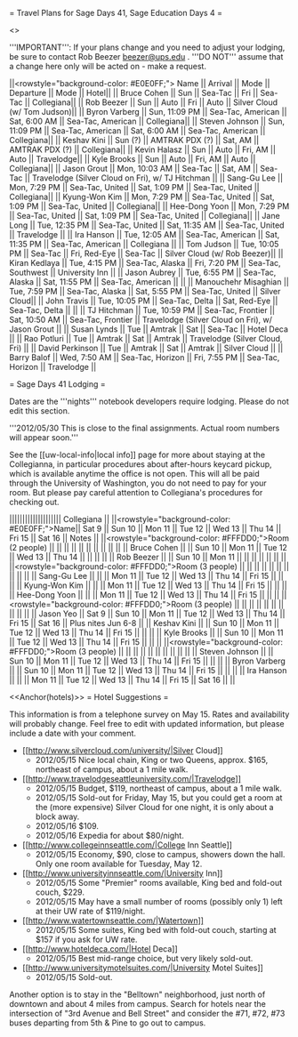 = Travel Plans for Sage Days 41, Sage Education Days 4 =

<<TableOfContents>>

'''IMPORTANT''': If your plans change and you need to adjust your lodging, be sure to contact Rob Beezer beezer@ups.edu .  '''DO NOT''' assume that a change here only will be acted on - make a request.

||<rowstyle="background-color: #E0E0FF;"> Name ||  Arrival || Mode || Departure || Mode || Hotel||
|| Bruce Cohen             || Sun             || Sea-Tac            || Fri              || Sea-Tac            || Collegiana||
|| Rob Beezer              || Sun             || Auto               || Fri              || Auto               || Silver Cloud (w/ Tom Judson)||
|| Byron Varberg           || Sun,  11:09 PM  || Sea-Tac, American  || Sat,   6:00 AM   || Sea-Tac, American  || Collegiana||
|| Steven Johnson          || Sun,  11:09 PM  || Sea-Tac, American  || Sat,   6:00 AM   || Sea-Tac, American  || Collegiana||
|| Keshav Kini             || Sun (?)         || AMTRAK PDX (?)     || Sat,        AM   || AMTRAK PDX (?)     || Collegiana||
|| Kevin Halasz            || Sun             || Auto               || Fri,        AM   || Auto               || Travelodge||
|| Kyle Brooks             || Sun             || Auto               || Fri,        AM   || Auto               || Collegiana||
|| Jason Grout             || Mon, 10:03 AM   || Sea-Tac            || Sat,        AM   || Sea-Tac            || Travelodge (Silver Cloud on Fri), w/ TJ Hitchman ||
|| Sang-Gu Lee             || Mon,  7:29 PM   || Sea-Tac, United    || Sat,   1:09 PM   || Sea-Tac, United    || Collegiana||
|| Kyung-Won Kim           || Mon,  7:29 PM   || Sea-Tac, United    || Sat,   1:09 PM   || Sea-Tac, United    || Collegiana||
|| Hee-Dong Yoon           || Mon,  7:29 PM   || Sea-Tac, United    || Sat,   1:09 PM   || Sea-Tac, United    || Collegiana||
|| Jane Long               || Tue, 12:35 PM   || Sea-Tac, United    || Sat,  11:35 AM   || Sea-Tac, United    || Travelodge ||
|| Ira Hanson              || Tue, 12:05 AM   || Sea-Tac, American  || Sat,  11:35 PM   || Sea-Tac, American  || Collegiana ||
|| Tom Judson              || Tue, 10:05 PM   || Sea-Tac            || Fri,   Red-Eye   || Sea-Tac            || Silver Cloud (w/ Rob Beezer)||
|| Kiran Kedlaya           || Tue,  4:15 PM   || Sea-Tac, Alaska    || Fri,   7:20 PM   || Sea-Tac, Southwest || University Inn ||
|| Jason Aubrey            || Tue,  6:55 PM   || Sea-Tac, Alaska    || Sat,  11:55 PM   || Sea-Tac, American || ||
|| Manouchehr Misaghian    || Tue,  7:59 PM   || Sea-Tac, Alaska    || Sat,   5:55 PM   || Sea-Tac, United    || Silver Cloud||
|| John Travis             || Tue, 10:05 PM   || Sea-Tac, Delta     || Sat,   Red-Eye   || Sea-Tac, Delta || ||
|| TJ Hitchman             || Tue, 10:59 PM   || Sea-Tac, Frontier  || Sat,  10:50 AM   || Sea-Tac, Frontier  || Travelodge (Silver Cloud on Fri), w/ Jason Grout ||
|| Susan Lynds             || Tue             || Amtrak             || Sat              || Sea-Tac            || Hotel Deca ||
|| Rao Potluri             || Tue             || Amtrak             || Sat              || Amtrak             || Travelodge (Silver Cloud, Fri) ||
|| David Perkinson         || Tue             || Amtrak             || Sat              || Amtrak             || Silver Cloud ||
|| Barry Balof             || Wed,  7:50 AM   || Sea-Tac, Horizon   || Fri,   7:55 PM   || Sea-Tac, Horizon   || Travelodge ||


= Sage Days 41 Lodging =

Dates are the '''nights''' notebook developers require lodging.  Please do not edit this section.

'''2012/05/30 This is close to the final assignments. Actual room numbers will appear soon.'''

See the [[uw-local-info|local info]] page for more about staying at the Collegianna, in particular procedures about after-hours keycard pickup, which is available anytime the office is not open.  This will all be paid through the University of Washington, you do not need to pay for your room.  But please pay careful attention to Collegiana's procedures for checking out.


|||||||||||||||||||| Collegiana  ||
||<rowstyle="background-color: #E0E0FF;">Name|| Sat  9 || Sun 10 || Mon 11 || Tue 12 || Wed 13 || Thu 14 || Fri 15 || Sat 16 || Notes ||
||<rowstyle="background-color: #FFFDD0;">Room (2 people) || || || || || || || || || ||
|| Bruce Cohen        ||        || Sun 10 || Mon 11 || Tue 12 || Wed 13 || Thu 14 ||        ||        || ||
|| Rob Beezer         ||        || Sun 10 || Mon 11 ||        ||        ||        ||        ||        || ||
||<rowstyle="background-color: #FFFDD0;">Room (3 people) || || || || || || || || || ||
|| Sang-Gu Lee        ||        ||        || Mon 11 || Tue 12 || Wed 13 || Thu 14 || Fri 15 ||        || ||
|| Kyung-Won Kim      ||        ||        || Mon 11 || Tue 12 || Wed 13 || Thu 14 || Fri 15 ||        || ||
|| Hee-Dong Yoon      ||        ||        || Mon 11 || Tue 12 || Wed 13 || Thu 14 || Fri 15 ||        || ||
||<rowstyle="background-color: #FFFDD0;">Room (3 people) || || || || || || || || || ||
|| Jason Yeo          || Sat  9 || Sun 10 || Mon 11 || Tue 12 || Wed 13 || Thu 14 || Fri 15 || Sat 16 || Plus nites Jun 6-8 ||
|| Keshav Kini        ||        || Sun 10 || Mon 11 || Tue 12 || Wed 13 || Thu 14 || Fri 15 ||        || ||
|| Kyle Brooks        ||        || Sun 10 || Mon 11 || Tue 12 || Wed 13 || Thu 14 || Fri 15 ||        || ||
||<rowstyle="background-color: #FFFDD0;">Room (3 people) || || || || || || || || || ||
|| Steven Johnson     ||        || Sun 10 || Mon 11 || Tue 12 || Wed 13 || Thu 14 || Fri 15 ||        || ||
|| Byron Varberg      ||        || Sun 10 || Mon 11 || Tue 12 || Wed 13 || Thu 14 || Fri 15 ||        || ||
|| Ira Hanson         ||        ||        || Mon 11 || Tue 12 || Wed 13 || Thu 14 || Fri 15 || Sat 16 || ||

<<Anchor(hotels)>>
= Hotel Suggestions =

This information is from a telephone survey on May 15.  Rates and availability will probably change.  Feel free to edit with updated information, but please include a date with your comment.

 * [[http://www.silvercloud.com/university/|Silver Cloud]]
   * 2012/05/15 Nice local chain, King or two Queens, approx. $165, northeast of campus, about a 1 mile walk.
 * [[http://www.travelodgeseattleuniversity.com/|Travelodge]]
   * 2012/05/15 Budget, $119, northeast of campus, about a 1 mile walk.
   * 2012/05/15 Sold-out for Friday, May 15, but you could get a room at the (more expensive) Silver Cloud for one night, it is only about a block away.
   * 2012/05/16 $109.
   * 2012/05/16 Expedia for about $80/night.
 * [[http://www.collegeinnseattle.com/|College Inn Seattle]]
   * 2012/05/15 Economy, $90, close to campus, showers down the hall.  Only one room available for Tuesday, May 12.
 * [[http://www.universityinnseattle.com/|University Inn]]
   * 2012/05/15 Some "Premier" rooms available, King bed and fold-out couch, $229.
   * 2012/05/15 May have a small number of rooms (possibly only 1) left at their UW rate of $119/night.
 * [[http://www.watertownseattle.com/|Watertown]]
   * 2012/05/15 Some suites, King bed with fold-out couch, starting at $157 if you ask for UW rate.
 * [[http://www.hoteldeca.com/|Hotel Deca]]
   * 2012/05/15 Best mid-range choice, but very likely sold-out.
 * [[http://www.universitymotelsuites.com/|University Motel Suites]]
   * 2012/05/15 Sold-out.

Another option is to stay in the "Belltown" neighborhood, just north of downtown and about 4 miles from campus.  Search for hotels near the intersection of "3rd Avenue and Bell Street" and consider the #71, #72, #73 buses departing from 5th & Pine to go out to campus.
